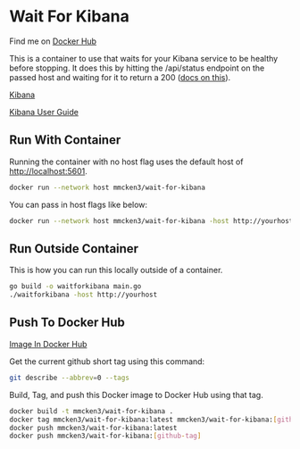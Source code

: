 # Wait For Kibana

Find me on [Docker Hub](https://hub.docker.com/r/mmcken3/wait-for-kibana)

This is a container to use that waits for your Kibana service to be healthy before stopping. It does this by hitting the /api/status endpoint on the passed host and waiting for it to return a 200 ([docs on this](https://www.elastic.co/guide/en/kibana/current/access.html)).

[Kibana](https://www.elastic.co/products/kibana)

[Kibana User Guide](https://www.elastic.co/guide/en/kibana/current/index.html)

## Run With Container

Running the container with no host flag uses the default host of [http://localhost:5601](http://localhost:5601).

```bash
docker run --network host mmcken3/wait-for-kibana
```

You can pass in host flags like below:

```bash
docker run --network host mmcken3/wait-for-kibana -host http://yourhost
```

## Run Outside Container

This is how you can run this locally outside of a container.

```bash
go build -o waitforkibana main.go
./waitforkibana -host http://yourhost
```

## Push To Docker Hub

[Image In Docker Hub](https://hub.docker.com/r/mmcken3/wait-for-kibana)

Get the current github short tag using this command:

```bash
git describe --abbrev=0 --tags
```

Build, Tag, and push this Docker image to Docker Hub using that tag.

```bash
docker build -t mmcken3/wait-for-kibana .
docker tag mmcken3/wait-for-kibana:latest mmcken3/wait-for-kibana:[github-tag]
docker push mmcken3/wait-for-kibana:latest
docker push mmcken3/wait-for-kibana:[github-tag]
```
